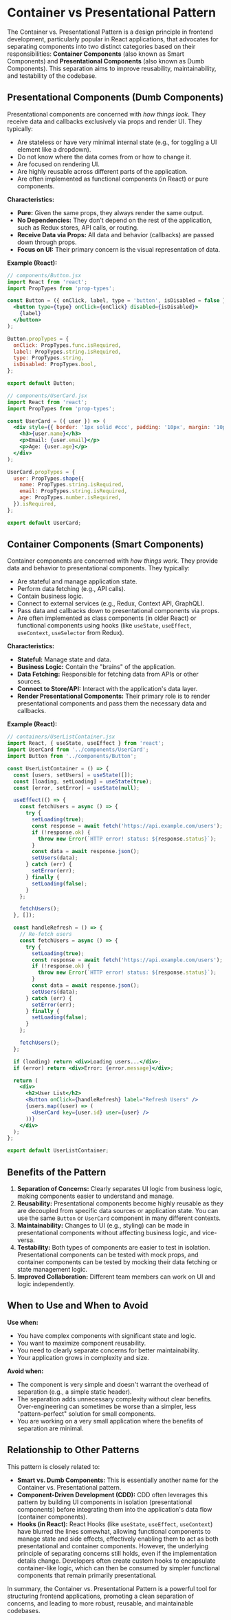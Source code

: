 # Container vs Presentational Pattern

The Container vs. Presentational Pattern is a design principle in frontend development, particularly popular in React applications, that advocates for separating components into two distinct categories based on their responsibilities: **Container Components** (also known as Smart Components) and **Presentational Components** (also known as Dumb Components). This separation aims to improve reusability, maintainability, and testability of the codebase.

## Presentational Components (Dumb Components)

Presentational components are concerned with *how things look*. They receive data and callbacks exclusively via props and render UI. They typically:

*   Are stateless or have very minimal internal state (e.g., for toggling a UI element like a dropdown).
*   Do not know where the data comes from or how to change it.
*   Are focused on rendering UI.
*   Are highly reusable across different parts of the application.
*   Are often implemented as functional components (in React) or pure components.

**Characteristics:**

*   **Pure:** Given the same props, they always render the same output.
*   **No Dependencies:** They don't depend on the rest of the application, such as Redux stores, API calls, or routing.
*   **Receive Data via Props:** All data and behavior (callbacks) are passed down through props.
*   **Focus on UI:** Their primary concern is the visual representation of data.

**Example (React):**

```jsx
// components/Button.jsx
import React from 'react';
import PropTypes from 'prop-types';

const Button = ({ onClick, label, type = 'button', isDisabled = false }) => (
  <button type={type} onClick={onClick} disabled={isDisabled}>
    {label}
  </button>
);

Button.propTypes = {
  onClick: PropTypes.func.isRequired,
  label: PropTypes.string.isRequired,
  type: PropTypes.string,
  isDisabled: PropTypes.bool,
};

export default Button;
```

```jsx
// components/UserCard.jsx
import React from 'react';
import PropTypes from 'prop-types';

const UserCard = ({ user }) => (
  <div style={{ border: '1px solid #ccc', padding: '10px', margin: '10px' }}>
    <h3>{user.name}</h3>
    <p>Email: {user.email}</p>
    <p>Age: {user.age}</p>
  </div>
);

UserCard.propTypes = {
  user: PropTypes.shape({
    name: PropTypes.string.isRequired,
    email: PropTypes.string.isRequired,
    age: PropTypes.number.isRequired,
  }).isRequired,
};

export default UserCard;
```

## Container Components (Smart Components)

Container components are concerned with *how things work*. They provide data and behavior to presentational components. They typically:

*   Are stateful and manage application state.
*   Perform data fetching (e.g., API calls).
*   Contain business logic.
*   Connect to external services (e.g., Redux, Context API, GraphQL).
*   Pass data and callbacks down to presentational components via props.
*   Are often implemented as class components (in older React) or functional components using hooks (like `useState`, `useEffect`, `useContext`, `useSelector` from Redux).

**Characteristics:**

*   **Stateful:** Manage state and data.
*   **Business Logic:** Contain the "brains" of the application.
*   **Data Fetching:** Responsible for fetching data from APIs or other sources.
*   **Connect to Store/API:** Interact with the application's data layer.
*   **Render Presentational Components:** Their primary role is to render presentational components and pass them the necessary data and callbacks.

**Example (React):**

```jsx
// containers/UserListContainer.jsx
import React, { useState, useEffect } from 'react';
import UserCard from '../components/UserCard';
import Button from '../components/Button';

const UserListContainer = () => {
  const [users, setUsers] = useState([]);
  const [loading, setLoading] = useState(true);
  const [error, setError] = useState(null);

  useEffect(() => {
    const fetchUsers = async () => {
      try {
        setLoading(true);
        const response = await fetch('https://api.example.com/users'); // Mock API call
        if (!response.ok) {
          throw new Error(`HTTP error! status: ${response.status}`);
        }
        const data = await response.json();
        setUsers(data);
      } catch (err) {
        setError(err);
      } finally {
        setLoading(false);
      }
    };

    fetchUsers();
  }, []);

  const handleRefresh = () => {
    // Re-fetch users
    const fetchUsers = async () => {
      try {
        setLoading(true);
        const response = await fetch('https://api.example.com/users'); // Mock API call
        if (!response.ok) {
          throw new Error(`HTTP error! status: ${response.status}`);
        }
        const data = await response.json();
        setUsers(data);
      } catch (err) {
        setError(err);
      } finally {
        setLoading(false);
      }
    };

    fetchUsers();
  };

  if (loading) return <div>Loading users...</div>;
  if (error) return <div>Error: {error.message}</div>;

  return (
    <div>
      <h2>User List</h2>
      <Button onClick={handleRefresh} label="Refresh Users" />
      {users.map((user) => (
        <UserCard key={user.id} user={user} />
      ))}
    </div>
  );
};

export default UserListContainer;
```

## Benefits of the Pattern

1.  **Separation of Concerns:** Clearly separates UI logic from business logic, making components easier to understand and manage.
2.  **Reusability:** Presentational components become highly reusable as they are decoupled from specific data sources or application state. You can use the same `Button` or `UserCard` component in many different contexts.
3.  **Maintainability:** Changes to UI (e.g., styling) can be made in presentational components without affecting business logic, and vice-versa.
4.  **Testability:** Both types of components are easier to test in isolation. Presentational components can be tested with mock props, and container components can be tested by mocking their data fetching or state management logic.
5.  **Improved Collaboration:** Different team members can work on UI and logic independently.

## When to Use and When to Avoid

**Use when:**

*   You have complex components with significant state and logic.
*   You want to maximize component reusability.
*   You need to clearly separate concerns for better maintainability.
*   Your application grows in complexity and size.

**Avoid when:**

*   The component is very simple and doesn't warrant the overhead of separation (e.g., a simple static header).
*   The separation adds unnecessary complexity without clear benefits. Over-engineering can sometimes be worse than a simpler, less "pattern-perfect" solution for small components.
*   You are working on a very small application where the benefits of separation are minimal.

## Relationship to Other Patterns

This pattern is closely related to:

*   **Smart vs. Dumb Components:** This is essentially another name for the Container vs. Presentational pattern.
*   **Component-Driven Development (CDD):** CDD often leverages this pattern by building UI components in isolation (presentational components) before integrating them into the application's data flow (container components).
*   **Hooks (in React):** React Hooks (like `useState`, `useEffect`, `useContext`) have blurred the lines somewhat, allowing functional components to manage state and side effects, effectively enabling them to act as both presentational and container components. However, the underlying principle of separating concerns still holds, even if the implementation details change. Developers often create custom hooks to encapsulate container-like logic, which can then be consumed by simpler functional components that remain primarily presentational.

In summary, the Container vs. Presentational Pattern is a powerful tool for structuring frontend applications, promoting a clean separation of concerns, and leading to more robust, reusable, and maintainable codebases.

